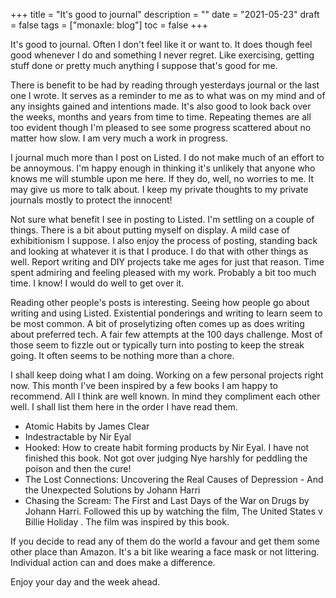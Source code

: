 +++
title = "It's good to journal"
description = ""
date = "2021-05-23"
draft = false
tags = ["monaxle: blog"]
toc = false
+++

It's good to journal. Often I don't feel like it or want to. It does though feel good whenever I do and something I never regret. Like exercising, getting stuff done or pretty much anything I suppose that's good for me. 

There is benefit to be had by reading through yesterdays journal or the last one I wrote. It serves as a reminder to me as to what was on my mind and of any insights gained and intentions made. It's also good to look back over the weeks, months and years from time to time. Repeating themes are all too evident though I'm pleased to see some progress scattered about no matter how slow. I am very much a work in progress. 

I journal much more than I post on Listed. I do not make much of an effort to be annoymous. I'm happy enough in thinking it's unlikely that anyone who knows me will stumble upon me here. If they do, well, no worries to me. It may give us more to talk about. I keep my private thoughts to my private journals mostly to protect the innocent!

Not sure what benefit I see in posting to Listed. I'm settling on a couple of things. There is a bit about putting myself on display. A mild case of exhibitionism I suppose. I also enjoy the process of posting, standing back and looking at whatever it is that I produce. I do that with other things as well. Report writing and DIY projects take me ages for just that reason. Time spent admiring and feeling pleased with my work. Probably a bit too much time. I know! I would do well to get over it. 

Reading other people's posts is interesting. Seeing how people go about writing and using Listed. Existential ponderings and writing to learn seem to be most common. A bit of proselytizing often comes up as does writing about preferred tech. A fair few attempts at the 100 days challenge. Most of those seem to fizzle out or typically turn into posting to keep the streak going. It often seems to be nothing more than a chore.

I shall keep doing what I am doing. Working on a few personal projects right now. This month I've been inspired by a few books I am happy to recommend. All I think are well known. In mind they compliment each other well. I shall list them here in the order I have read them. 
* Atomic Habits by James Clear 
* Indestractable by Nir Eyal
* Hooked: How to create habit forming products by Nir Eyal. I have not finished this book. Not got over judging Nye harshly for peddling the poison and then the cure! 
* The Lost Connections: Uncovering the Real Causes of Depression - And the Unexpected Solutions by Johann Harri
* Chasing the Scream: The First and Last Days of the War on Drugs by Johann Harri. Followed this up by watching the film,  The United States v Billie Holiday . The film was inspired by this book. 

If you decide to read any of them do the world a favour and get them some other place than Amazon. It's a bit like wearing a face mask or not littering. Individual action can and does make a difference. 

Enjoy your day and the week ahead.